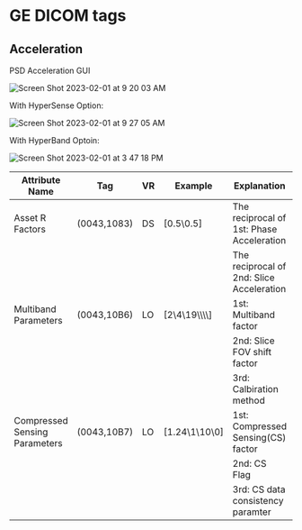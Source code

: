 # GE DICOM tags

## Acceleration
PSD Acceleration GUI

![Screen Shot 2023-02-01 at 9 20 03 AM](https://user-images.githubusercontent.com/72111485/216160380-45be0aeb-bb6f-40a6-9337-1a21aa934f3f.png)

With HyperSense Option:

![Screen Shot 2023-02-01 at 9 27 05 AM](https://user-images.githubusercontent.com/72111485/216160251-5cac21e1-deab-4cc1-9976-5c2018654b8f.png)

With HyperBand Optoin: 

![Screen Shot 2023-02-01 at 3 47 18 PM](https://user-images.githubusercontent.com/72111485/216160162-33b9ed66-d5ad-4181-8945-d5d9d4012f18.png)


| Attribute Name                | Tag         | VR | Example            | Explanation                        | BIDS                              |
| ----------------------------- | ----------- | -- | ------------------ | ---------------------------------- | --------------------------------- |
| Asset R Factors               | (0043,1083) | DS | [0.5\\0.5]         | The reciprocal of 1st: Phase  Acceleration     | [ParallelReductionFactorInPlane](https://bids-specification.readthedocs.io/en/latest/glossary.html#objects.metadata.ParallelReductionFactorInPlane)    |
|                               |             |    |                    | The reciprocal of 2nd: Slice Acceleration      | [ParallelReductionFactorOutOfPlane](https://bids-specification.readthedocs.io/en/latest/glossary.html#objects.metadata.ParallelReductionFactorOutOfPlane) |
| Multiband Parameters          | (0043,10B6) | LO | [2\\4\\19\\\\\\\\] | 1st: Multiband factor              | [MultibandAccelerationFactor](https://bids-specification.readthedocs.io/en/latest/glossary.html#objects.metadata.MultibandAccelerationFactor)       |
|                               |             |    |                    | 2nd: Slice FOV shift factor        |                                   |
|                               |             |    |                    | 3rd: Calbiration method            |                                   |
| Compressed Sensing Parameters | (0043,10B7) | LO | [1.24\\1\\10\\0]   | 1st: Compressed Sensing(CS) factor |
|                               |             |    |                    | 2nd: CS Flag                       |
|                               |             |    |                    | 3rd: CS data consistency paramter  |

